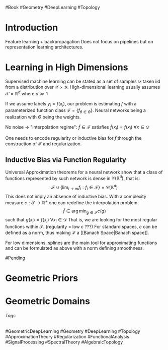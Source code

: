 #Book #Geometry #DeepLearning #Topology 
# Introduction
Feature learning + backpropagation
Does not focus on pipelines but on representation learning architectures.
# Learning in High Dimensions
Supervised machine learning can be stated as a set of samples $\mathcal{D}$ taken iid from a distribution over $\mathcal{X}\times\mathcal{Y}$. High-dimensional learning usually assumes $\mathcal{X} = \mathbb{R}^d$ where $d\gg 1$

If we assume labels $y_i = f(x_i)$, our problem is estimating $f$ with a parameterized function class $\mathcal{F} = \{f_{\theta\in\Theta}\}$. Neural networks being a realization with $\Theta$ being the weights. 

No noise $\rightarrow$ "interpolation regime": $\tilde{f}\in\mathcal{F}$ satisfies $\tilde{f}(x_i) = f(x_i)$ $\forall x\in\mathcal{D}$

One needs to encode regularity or inductive bias for $f$ through the construction of $\mathcal{F}$ and regularization.
## Inductive Bias via Function Regularity
Universal Approximation theorems for a neural network show that a class of functions represented by such network is dense in $\mathcal{C}(\mathbb{R}^d)$, that is:
$$
\mathcal{F}\cup\left\{\lim_{i\rightarrow \infty} f_i:f_i\in\mathcal{F}\right\} = \mathcal{C}(\mathbb{R}^d)
$$
This does not imply an absence of inductive bias. 
With a complexity measure $c:\mathcal{F}\rightarrow\mathbb{R}^+$ one can redefine the interpolation problem:
$$
\tilde{f} \in \arg\min_{g\in\mathcal{F}}c(g)
$$
such that $g(x_i) = f(x_i)$ $\forall x_i\in\mathcal{D}$
That is, we are looking for the most regular functions within $\mathcal{F}$.
(regularity = low c ???)
For standard spaces, $c$ can be defined as a norm, thus making $\mathcal{F}$ a [[Banach Space|Banach space]]. 

For low dimensions, splines are the main tool for approximating functions and can be formulated as above with a norm defining smoothness.

#Pending 
# Geometric Priors
# Geometric Domains

###### Tags
#GeometricDeepLearning #Geometry #DeepLearning #Topology #ApproximationTheory #Regularization #FunctionalAnalysis #SignalProcessing #SpectralTheory #AlgebraicTopology 